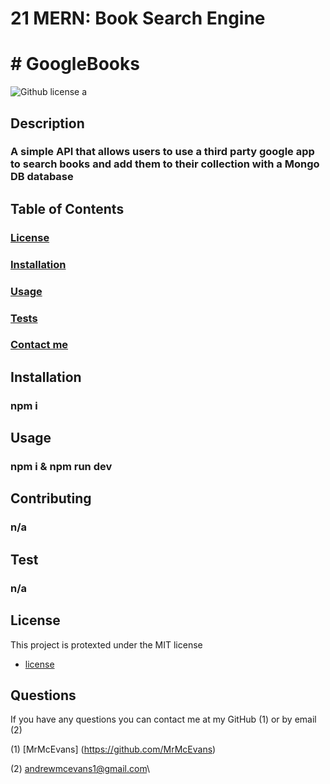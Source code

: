 # 21 MERN: Book Search Engine
<h1># GoogleBooks</h1>


![Github license](https://img.shields.io/badge/License-MIT-yellow.svg)
a


<h2>Description</h2>

<h3>A simple API that allows users to use a third party google app to search books and add them to their collection with a Mongo DB database</h3>


<h2>Table of Contents</h2>

<h3> <a href=#license>License</a> </h3>
<h3> <a href=#install>Installation</a> </h3>
<h3> <a href=#usage>Usage</a> </h3>
<h3> <a href=#test>Tests</a> </h3>
<h3> <a href=#question>Contact me</a> </h3>

<h2 id="install">Installation</h2>

<h3>npm i</h3>


<h2 id="usage">Usage</h2>

<h3>npm i & npm run dev</h3>


<h2>Contributing</h2>

<h3>n/a</h3>


<h2 id="test">Test</h2>

<h3>n/a</h3>

<h2 id="license"><h2>License</h2>

  This project is protexted under the MIT license   
* [license](#license)
</h2>


<h2 id="question">Questions</h2>

If you have any questions you can contact me at my GitHub (1) or by email (2)

(1) [MrMcEvans] (https://github.com/MrMcEvans)

(2) andrewmcevans1@gmail.com\




<p>
